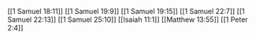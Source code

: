 [[1 Samuel 18:11]]
[[1 Samuel 19:9]]
[[1 Samuel 19:15]]
[[1 Samuel 22:7]]
[[1 Samuel 22:13]]
[[1 Samuel 25:10]]
[[Isaiah 11:1]]
[[Matthew 13:55]]
[[1 Peter 2:4]]
